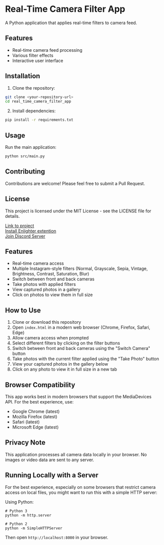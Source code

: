 # Real-Time Camera Filter App

A Python application that applies real-time filters to camera feed.

## Features

- Real-time camera feed processing
- Various filter effects
- Interactive user interface

## Installation

1. Clone the repository:
```bash
git clone <your-repository-url>
cd real_time_camera_filter_app
```

2. Install dependencies:
```bash
pip install -r requirements.txt
```

## Usage

Run the main application:
```bash
python src/main.py
```

## Contributing

Contributions are welcome! Please feel free to submit a Pull Request.

## License

This project is licensed under the MIT License - see the LICENSE file for details.

[Link to project](https://enlightby.ai/#/projects/31)  
[Install Enlighter extention](https://marketplace.visualstudio.com/items?itemName=ai-dl.enlighter)  
[Join Discord Server](https://discord.gg/VfAzUvUxRM)

## Features

- Real-time camera access
- Multiple Instagram-style filters (Normal, Grayscale, Sepia, Vintage, Brightness, Contrast, Saturation, Blur)
- Switch between front and back cameras
- Take photos with applied filters
- View captured photos in a gallery
- Click on photos to view them in full size

## How to Use

1. Clone or download this repository
2. Open `index.html` in a modern web browser (Chrome, Firefox, Safari, Edge)
3. Allow camera access when prompted
4. Select different filters by clicking on the filter buttons
5. Switch between front and back cameras using the "Switch Camera" button
6. Take photos with the current filter applied using the "Take Photo" button
7. View your captured photos in the gallery below
8. Click on any photo to view it in full size in a new tab

## Browser Compatibility

This app works best in modern browsers that support the MediaDevices API. For the best experience, use:

- Google Chrome (latest)
- Mozilla Firefox (latest)
- Safari (latest)
- Microsoft Edge (latest)

## Privacy Note

This application processes all camera data locally in your browser. No images or video data are sent to any server.

## Running Locally with a Server

For the best experience, especially on some browsers that restrict camera access on local files, you might want to run this with a simple HTTP server:

Using Python:
```
# Python 3
python -m http.server

# Python 2
python -m SimpleHTTPServer
```

Then open `http://localhost:8000` in your browser.
                                
                            
                        